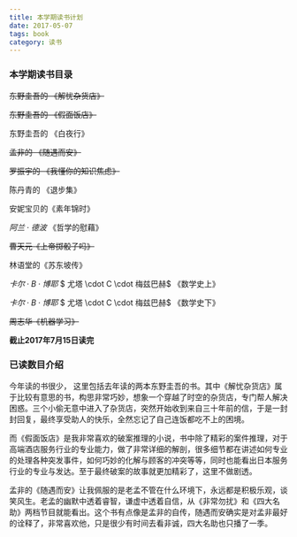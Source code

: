 ```yaml
---
title: 本学期读书计划
date: 2017-05-07
tags: book
category: 读书
---
```


### 本学期读书目录

~~东野圭吾的 《解忧杂货店》~~ 

~~东野圭吾的 《假面饭店》~~ 

东野圭吾的 《白夜行》

~~孟非的 《随遇而安》~~ 

<!--more-->

~~罗振宇的 《我懂你的知识焦虑》~~ 

陈丹青的 《退步集》

安妮宝贝的《素年锦时》

$阿兰 \cdot 德波$ 《哲学的慰藉》

~~曹天元《上帝掷骰子吗》~~

林语堂的《苏东坡传》

$卡尔 \cdot B \cdot 博耶$  $ 尤塔 \cdot C \cdot 梅兹巴赫$ 《数学史上》

$卡尔 \cdot B \cdot 博耶$  $ 尤塔 \cdot C \cdot 梅兹巴赫$ 《数学史下》

~~周志华《机器学习》~~ 

**截止2017年7月15日读完**



### 已读数目介绍

今年读的书很少， 这里包括去年读的两本东野圭吾的书。其中《解忧杂货店》属于比较有意思的书，构思非常巧妙，想象一个穿越了时空的杂货店，专门帮人解决困惑。三个小偷无意中进入了杂货店，突然开始收到来自三十年前的信，于是一封封回复，最终享受助人的快乐，全然忘记了自己连饭都吃不上的困境。

而《假面饭店》是我非常喜欢的破案推理的小说，书中除了精彩的案件推理，对于高端酒店服务行业的专业能力，做了非常详细的解剖，很多细节都在讲述如何专业的处理各种突发事件，如何巧妙的化解与顾客的冲突等等，同时也能看出日本服务行业的专业与发达。至于最终破案的故事就更加精彩了，这里不做剧透。

孟非的《随遇而安》让我佩服的是老孟不管在什么环境下，永远都是积极乐观，谈笑风生。老孟的幽默中透着睿智，谦虚中透着自信，从《非常勿扰》和《四大名助》两档节目就能看出。这个书有点像是孟非的自传，随遇而安确实是对孟非最好的诠释了，非常喜欢他，只是很少有时间去看非诚，四大名助也只播了一季。